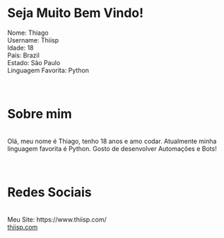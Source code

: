 <h1> Seja Muito Bem Vindo! </h1>

<a> Nome: Thiago </a>
<br>
<a> Username: Thiisp </a>
<br>
<a> Idade: 18 </a>
<br>
<a> País: Brazil </a>
<br>
<a> Estado: São Paulo </a>
<br>
<a>Linguagem Favorita: Python </a>
<br>
<br>
<br>
<h1> Sobre mim </h1>
<br>
<a> Olá, meu nome é Thiago, tenho 18 anos e amo codar. Atualmente minha linguagem favorita é Python. Gosto de desenvolver Automações e Bots! </a>
<br>
<br>
<br>
<h1> Redes Sociais </h1>
<br>
<a> Meu Site: https://www.thiisp.com/ </a>
<br>
<a href="https://www.thiisp.com/">thiisp.com</a>

